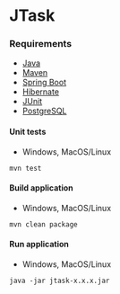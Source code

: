 # JTask

### Requirements
* [Java](https://openjdk.org)  
* [Maven](https://maven.apache.org)  
* [Spring Boot](https://spring.io)
* [Hibernate](https://hibernate.org/)
* [JUnit](https://junit.org)
* [PostgreSQL](https://www.postgresql.org)

#### Unit tests
* Windows, MacOS/Linux
```
mvn test
```
#### Build application
* Windows, MacOS/Linux
```
mvn clean package
```
#### Run application
* Windows, MacOS/Linux
```
java -jar jtask-x.x.x.jar
```
